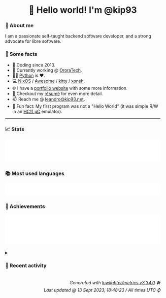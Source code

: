 <!-- README template, populated using this action:
     https://github.com/kip93/kip93/blob/main/.github/workflows/readme.yml. -->

<h1 align="center">👋 Hello world! I'm @kip93</h1> <!-- LOGIN => username -->

### 👤 About me

I am a passionate self-taught backend software developer, and a strong advocate for libre software.


### 💬 Some facts

* 📅 Coding since 2013.
* 💼 Currently working @ [OroraTech](https://ororatech.com/).
* 👨‍💻 [Python](https://github.com/search?q=user%3Akip93&l=python) is ❤️. <!-- LOGIN => username -->
* 💻 [NixOS](https://github.com/NixOS/) /
     [Awesome](https://github.com/awesomeWM/) /
     [kitty](https://github.com/kovidgoyal/kitty/) /
     [xonsh](https://github.com/xonsh/).
* 🌐 I have a [portfolio website](https://kip93.net/) with some more information.
* 📝 Checkout my [résumé](https://kip93.net/resume/) for even more detail.
* 📫 Reach me @ [leandro@kip93.net](mailto:leandro@kip93.net).
* 🎲 Fun fact: My first program was not a "Hello World" (it was simple R/W in an [HC11 µC](https://en.wikipedia.org/wiki/68HC11) emulator).


-----------------------------------------------------------------------------------------------------------------------


### 📈 Stats

![](./stats.svg)


### 📚 Most used languages <!-- by percentage, in decreasing order -->

![](./languages.svg)


### 🏅 Achievements

![](./achievements.svg)


<details> <!-- Last activity -->
<!-- Almost verbatim copy of https://github.com/lowlighter/metrics/blob/latest/source/templates/markdown/partials/activity.ejs, but restructured to be foldable. -->
<summary><h3>📰 Recent activity</h3></summary>

* ➡️ Pushed 1 commit in [kip93/kip93](https://github.com/kip93/kip93) on branch `main`
  * [#f3ffcf9](https://github.com/kip93/kip93/commit/f3ffcf9) Reformat again, hopefully really really fixing #1
  * *On 13 Sept 2023, 15:43:38*
* ➡️ Pushed 1 commit in [kip93/kip93](https://github.com/kip93/kip93) on branch `main`
  * [#c7a1664](https://github.com/kip93/kip93/commit/c7a1664) Convert details content to HTML to really fix #1
  * *On 13 Sept 2023, 15:11:21*
* ➡️ Pushed 1 commit in [kip93/kip93](https://github.com/kip93/kip93) on branch `main`
  * [#4ca34ab](https://github.com/kip93/kip93/commit/4ca34ab) Hopefully fix #1
  * *On 13 Sept 2023, 14:45:18*
* #️⃣ Closed [#1 Comment](https://github.com/kip93/kip93/issues/1) in [kip93/kip93](https://github.com/kip93/kip93)
  * *On 13 Sept 2023, 14:45:20*
</details>


<h6 align="right"><em>
    Generated with <a href="https://github.com/lowlighter/metrics/tree/latest/">lowlighter/metrics v3.34.0</a> 🛠️<br> <!-- VERSION => MAJOR.minor.patch -->
    Last updated @ 13 Sept 2023, 18:48:23 / All times UTC ⌚ <!-- meta.generated => DD/MM/YYYY, hh:mm -->
</em></h6>

